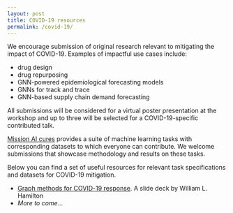 ```yaml
---
layout: post
title: COVID-19 resources
permalink: /covid-19/
---
```


We encourage submission of original research relevant to mitigating the impact of COVID-19. Examples of impactful use cases include: 

- drug design
- drug repurposing
- GNN-powered epidemiological forecasting models
- GNNs for track and trace
- GNN-based supply chain demand forecasting 

All submissions will be considered for a virtual poster presentation at the workshop and up to three will be selected for a COVID-19-specific contributed talk. 

[Mission AI cures](https://www.aicures.mit.edu/) provides a suite of machine learning tasks with corresponding datasets to which everyone can contribute. We welcome submissions that showcase methodology and results on these tasks. 

Below you can find a set of useful resources for relevant task specifications and datasets for COVID-19 mitigation. 

- [Graph methods for COVID-19 response](files/graphs-against-covid.pdf). A slide deck by William L. Hamilton
- *More to come...* 

